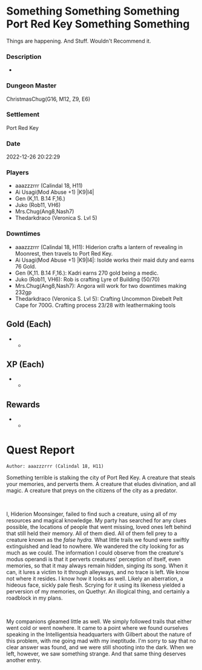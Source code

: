 # Something Something Something Port Red Key Something Something
Things are happening. And Stuff. Wouldn't Recommend it.
### Description
-
### Dungeon Master
ChristmasChug(G16, M12, Z9, E6)
### Settlement
Port Red Key
### Date
2022-12-26 20:22:29
### Players
* aaazzzrrr (Calindal 18, H11)
* Ai Usagi(Mod Abuse +1) |K9|I4|
* Gen (K,11. B.14 F,16.)
* Juko (Rob11, VH6)
* Mrs.Chug(Ang8,Nash7)
* Thedarkdraco (Veronica S. Lvl 5)
### Downtimes
* aaazzzrrr (Calindal 18, H11): Hiderion crafts a lantern of revealing in Moonrest, then travels to Port Red Key.
* Ai Usagi(Mod Abuse +1) |K9|I4|: Isolde works their maid duty and earns 76 Gold.
* Gen (K,11. B.14 F,16.): Kadri earns 270 gold being a medic.
* Juko (Rob11, VH6): Rob is crafting Lyre of Building (50/70)
* Mrs.Chug(Ang8,Nash7): Angora will work for two downtimes making 232gp
* Thedarkdraco (Veronica S. Lvl 5): Crafting Uncommon Direbelt Pelt Cape for 700G. Crafting process 23/28 with leathermaking tools
## Gold (Each)
* -
## XP (Each)
* -
## Rewards
* -
# Quest Report
`Author: aaazzzrrr (Calindal 18, H11)`


Something terrible is stalking the city of Port Red Key. A creature that steals your memories, and perverts them. A creature that eludes divination, and all magic. A creature that preys on the citizens of the city as a predator.

&nbsp;

I, Hiderion Moonsinger, failed to find such a creature, using all of my resources and magical knowledge. My party has searched for any clues possible, the locations of people that went missing, loved ones left behind that still held their memory. All of them died. All of them fell prey to a creature known as the *false hydra.* What little trails we found were swiftly extinguished and lead to nowhere. We wandered the city looking for as much as we could. The information I could observe from the creature's modus operandi is that it perverts creatures' perception of itself, even memories, so that it may always remain hidden, singing its song. When it can, it lures a victim to it through alleyways, and no trace is left. We know not where it resides. I know how it looks as well. Likely an aberration, a hideous face, sickly pale flesh. Scrying for it using its likeness yielded a perversion of my memories, on Quethyr. An illogical thing, and certainly a roadblock in my plans.

&nbsp;

My companions gleamed little as well. We simply followed trails that either went cold or went nowhere. It came to a point where we found ourselves speaking in the Intelligentsia headquarters with Gilbert about the nature of this problem, with me going mad with my ineptitude. I'm sorry to say that no clear answer was found, and we were still shooting into the dark. When we left, however, we saw something strange. And that same thing deserves another entry.